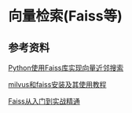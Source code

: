 # 向量检索(Faiss等)

## 参考资料

[Python使用Faiss库实现向量近邻搜索](https://my.oschina.net/czant/blog/4471032)

[milvus和faiss安装及其使用教程](https://www.jianshu.com/p/995c78bc0c02)

[Faiss从入门到实战精通](https://blog.csdn.net/bitcarmanlee/article/details/106447629)

